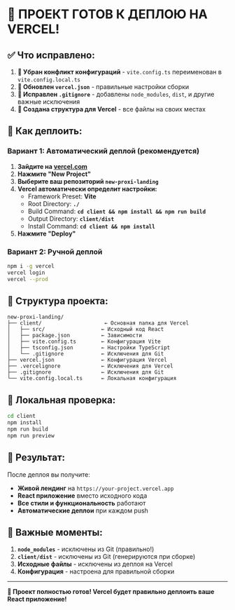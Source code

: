 # 🎯 ПРОЕКТ ГОТОВ К ДЕПЛОЮ НА VERCEL!

## ✅ Что исправлено:

1. **🔄 Убран конфликт конфигураций** - `vite.config.ts` переименован в `vite.config.local.ts`
2. **🎯 Обновлен `vercel.json`** - правильные настройки сборки
3. **🚫 Исправлен `.gitignore`** - добавлены `node_modules`, `dist`, и другие важные исключения
4. **📁 Создана структура для Vercel** - все файлы на своих местах

## 🚀 Как деплоить:

### Вариант 1: Автоматический деплой (рекомендуется)

1. **Зайдите на [vercel.com](https://vercel.com)**
2. **Нажмите "New Project"**
3. **Выберите ваш репозиторий `new-proxi-landing`**
4. **Vercel автоматически определит настройки:**
   - Framework Preset: **Vite**
   - Root Directory: **`./`**
   - Build Command: **`cd client && npm install && npm run build`**
   - Output Directory: **`client/dist`**
   - Install Command: **`cd client && npm install`**
5. **Нажмите "Deploy"**

### Вариант 2: Ручной деплой

```bash
npm i -g vercel
vercel login
vercel --prod
```

## 📁 Структура проекта:

```
new-proxi-landing/
├── client/                    ← Основная папка для Vercel
│   ├── src/                  ← Исходный код React
│   ├── package.json          ← Зависимости
│   ├── vite.config.ts        ← Конфигурация Vite
│   ├── tsconfig.json         ← Настройки TypeScript
│   └── .gitignore            ← Исключения для Git
├── vercel.json               ← Конфигурация Vercel
├── .vercelignore             ← Исключения для Vercel
├── .gitignore                ← Исключения для Git
└── vite.config.local.ts      ← Локальная конфигурация
```

## 🔧 Локальная проверка:

```bash
cd client
npm install
npm run build
npm run preview
```

## 🎉 Результат:

После деплоя вы получите:
- **Живой лендинг** на `https://your-project.vercel.app`
- **React приложение** вместо исходного кода
- **Все стили и функциональность** работают
- **Автоматические деплои** при каждом push

## 🚨 Важные моменты:

1. **`node_modules`** - исключены из Git (правильно!)
2. **`client/dist`** - исключены из Git (генерируются при сборке)
3. **Исходные файлы** - исключены из деплоя на Vercel
4. **Конфигурация** - настроена для правильной сборки

---

**🎊 Проект полностью готов! Vercel будет правильно деплоить ваше React приложение!**
